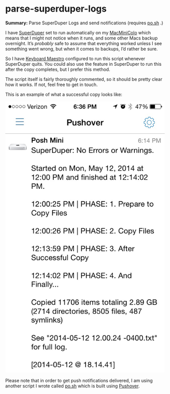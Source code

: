 parse-superduper-logs
=====================

**Summary:** Parse SuperDuper Logs and send notifications (requires [po.sh][1] .)

I have [SuperDuper][] set to run automatically on my [MacMiniColo][] which means that I might not notice when it runs, and some other Macs backup overnight. It’s _probably_ safe to assume that everything worked unless I see something went wrong, but when it comes to backups, I’d rather be sure.

So I have [Keyboard Maestro][] configured to run this script whenever SuperDuper quits. You could also use the feature in SuperDuper to run this after the copy completes, but I prefer this method.

The script itself is fairly thoroughly commented, so it should be pretty clear how it works. If not, feel free to get in touch.

This is an example of what a successful copy looks like:

![](pushover-superduper-640x1086.png)

Please note that in order to get push notifications delivered, I am using another script I wrote called [po.sh][1] which is built using [Pushover](https://pushover.net).


[MacMiniColo]: http://macminicolo.net/
[SuperDuper]: http://www.shirt-pocket.com/superduper/
[1]:	https://github.com/tjluoma/po.sh
[Keyboard Maestro]: http://www.keyboardmaestro.com/main/
